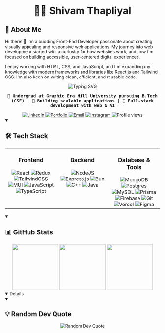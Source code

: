 # <div align="center"><span style="font-size: 32px; font-weight: 700;">👨‍💻 Shivam Thapliyal</span></div>
## 🚀 About Me
Hi there! 👋 I'm a budding Front-End Developer passionate about creating visually appealing and responsive web applications. My journey into web development started with a curiosity for how websites work, and now I'm focused on building accessible, user-centered digital experiences.

I enjoy working with HTML, CSS, and JavaScript, and I'm expanding my knowledge with modern frameworks and libraries like React.js and Tailwind CSS. I'm also keen on writing clean, efficient, and reusable code.
 <div align="center">
   <img src="https://readme-typing-svg.herokuapp.com?font=Fira+Code&weight=600&size=30&pause=1000&color=38BDAE&center=true&vCenter=true&width=500&height=70&lines=Full-Stack+Developer;Computer+Science+Student;Problem+Solver" alt="Typing SVG" />
   <p>
     <samp><b>🔭 Undergrad at <b>Graphic Era Hill University</b> pursuing B.Tech (CSE) | 
     💼 Building scalable applications | 
     🚀 Full-stack development with web & AI</b></samp>
   </p>
   <a href="[https://www.linkedin.com/in/shivamthapliyal20001006/]">
     <img src="https://img.shields.io/badge/LinkedIn-0A66C2?style=flat-square&logo=linkedin&logoColor=white" alt="LinkedIn">
   </a>
   <a href="https://shivam-portfolio-one.vercel.app/">
     <img src="https://img.shields.io/badge/Portfolio-000000?style=flat-square&logo=vercel&logoColor=white" alt="Portfolio">
   </a>
   <a href="mailto:shivamthapliyal571@gmail.com">
     <img src="https://img.shields.io/badge/Email-EA4335?style=flat-square&logo=gmail&logoColor=white" alt="Email">
   </a>
   <a href="https://instagram.com/">
     <img src="https://img.shields.io/badge/Instagram-E4405F?style=flat-square&logo=instagram&logoColor=white" alt="Instagram">
   </a>
<!--    <a href="https://x.com/rachit1972">
     <img src="https://img.shields.io/badge/X-000000?style=flat-square&logo=x&logoColor=white" alt="X">
   </a> -->
   <img src="https://komarev.com/ghpvc/?username=rachitpp&style=flat-square&color=blue" alt="Profile views">
 </div>
 
 <details open>
 <summary><h2>🛠️ Tech Stack</h2></summary>
 <div align="center">
 
 <table>
   <tr>
     <td valign="top" width="33%">
       <h3 align="center">Frontend</h3>
       <div align="center">
         <img src="https://img.shields.io/badge/React-61DAFB.svg?style=for-the-badge&logo=react&logoColor=black" alt="React" />
         <img src="https://img.shields.io/badge/Redux-764ABC.svg?style=for-the-badge&logo=redux&logoColor=white" alt="Redux" />
         <img src="https://img.shields.io/badge/Tailwind-38B2AC.svg?style=for-the-badge&logo=tailwind-css&logoColor=white" alt="TailwindCSS" />
         <img src="https://img.shields.io/badge/MUI-007FFF.svg?style=for-the-badge&logo=mui&logoColor=white" alt="MUI" />
         <img src="https://img.shields.io/badge/JavaScript-F7DF1E.svg?style=for-the-badge&logo=javascript&logoColor=black" alt="JavaScript" />
         <img src="https://img.shields.io/badge/TypeScript-3178C6.svg?style=for-the-badge&logo=typescript&logoColor=white" alt="TypeScript" />
       </div>
     </td>
     <td valign="top" width="33%">
       <h3 align="center">Backend</h3>
       <div align="center">
         <img src="https://img.shields.io/badge/Node.js-339933.svg?style=for-the-badge&logo=node.js&logoColor=white" alt="NodeJS" />
         <img src="https://img.shields.io/badge/Express-000000.svg?style=for-the-badge&logo=express&logoColor=white" alt="Express.js" />
         <img src="https://img.shields.io/badge/Bun-000000.svg?style=for-the-badge&logo=bun&logoColor=white" alt="Bun" />
         <img src="https://img.shields.io/badge/C++-00599C.svg?style=for-the-badge&logo=c%2B%2B&logoColor=white" alt="C++" />
         <img src="https://img.shields.io/badge/Java-ED8B00.svg?style=for-the-badge&logo=openjdk&logoColor=white" alt="Java" />
       </div>
     </td>
     <td valign="top" width="33%">
       <h3 align="center">Database & Tools</h3>
       <div align="center">
         <img src="https://img.shields.io/badge/MongoDB-47A248.svg?style=for-the-badge&logo=mongodb&logoColor=white" alt="MongoDB" />
         <img src="https://img.shields.io/badge/PostgreSQL-4169E1.svg?style=for-the-badge&logo=postgresql&logoColor=white" alt="Postgres" />
         <img src="https://img.shields.io/badge/MySQL-4479A1.svg?style=for-the-badge&logo=mysql&logoColor=white" alt="MySQL" />
         <img src="https://img.shields.io/badge/Prisma-2D3748.svg?style=for-the-badge&logo=prisma&logoColor=white" alt="Prisma" />
         <img src="https://img.shields.io/badge/Firebase-FFCA28.svg?style=for-the-badge&logo=firebase&logoColor=black" alt="Firebase" />
         <img src="https://img.shields.io/badge/Git-F05032.svg?style=for-the-badge&logo=git&logoColor=white" alt="Git" />
         <img src="https://img.shields.io/badge/Vercel-000000.svg?style=for-the-badge&logo=vercel&logoColor=white" alt="Vercel" />
         <img src="https://img.shields.io/badge/Figma-F24E1E.svg?style=for-the-badge&logo=figma&logoColor=white" alt="Figma" />
       </div>
     </td>
   </tr>
 </table>
 
 </div>
 </details>
 
 <details open>
 <summary><h2>📊 GitHub Stats</h2></summary>
 <div align="center">
   <img src="https://github-readme-stats.vercel.app/api?username=ShivamThapliyal&show_icons=true&theme=tokyonight&count_private=true&hide_border=true" height="150"/>
   <img src="https://github-readme-stats.vercel.app/api/top-langs/?username=ShivamThapliyal&layout=compact&theme=tokyonight&langs_count=6&hide_border=true" height="150"/>
   <img src="https://streak-stats.demolab.com/?user=ShivamThapliyal&theme=tokyonight&hide_border=true" height="150"/>
 </div>
 </details>
 
 <details open>
<!--  <summary><h2>🏆 Recent Projects</h2></summary>
 <div align="center">
   <table>
     <tr>
       <td width="33%" align="center">
         <a href="https://github.com/rachitpp/fast-react-pizza">
           <img src="https://github-readme-stats.vercel.app/api/pin/?username=rachitpp&repo=fast-react-pizza&theme=tokyonight&hide_border=true" />
           <br><strong>Fast React Pizza</strong>
           <br><i>Online pizza ordering app</i>
         </a>
       </td>
       <td width="33%" align="center">
         <a href="https://github.com/rachitpp/DocQueue">
           <img src="https://github-readme-stats.vercel.app/api/pin/?username=rachitpp&repo=DocQueue&theme=tokyonight&hide_border=true" />
           <br><strong>Doctor Appointment System</strong>
           <br><i>Full-stack appointment booking</i>
         </a>
       </td>
       <td width="33%" align="center">
         <a href="https://github.com/rachitpp/MERN_AUTH">
           <img src="https://github-readme-stats.vercel.app/api/pin/?username=rachitpp&repo=MERN_AUTH&theme=tokyonight&hide_border=true" />
           <br><strong>MERN Authentication</strong>
           <br><i>Secure auth with OTP verification</i>
         </a>
       </td>
     </tr>
   </table>
 </div> -->
 </details>
 
 <details open>
 <summary><h2>💡 Random Dev Quote</h2></summary>
 <div align="center">
   <img src="https://quotes-github-readme.vercel.app/api?type=horizontal&theme=tokyonight" alt="Random Dev Quote"/>
 </div>
 </details> 
